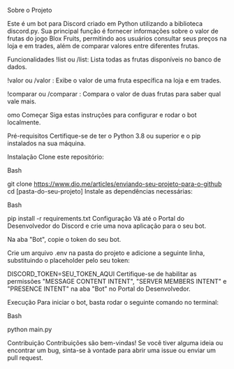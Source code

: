 
Sobre o Projeto

Este é um bot para Discord criado em Python utilizando a biblioteca discord.py. Sua principal função é fornecer informações sobre o valor de frutas do jogo Blox Fruits, permitindo aos usuários consultar seus preços na loja e em trades, além de comparar valores entre diferentes frutas.

Funcionalidades
!list ou /list: Lista todas as frutas disponíveis no banco de dados.

!valor <fruta> ou /valor <fruta>: Exibe o valor de uma fruta específica na loja e em trades.

!comparar <fruta1> <fruta2> ou /comparar <fruta1> <fruta2>: Compara o valor de duas frutas para saber qual vale mais.

omo Começar
Siga estas instruções para configurar e rodar o bot localmente.

Pré-requisitos
Certifique-se de ter o Python 3.8 ou superior e o pip instalados na sua máquina.

Instalação
Clone este repositório:

Bash

git clone https://www.dio.me/articles/enviando-seu-projeto-para-o-github
cd [pasta-do-seu-projeto]
Instale as dependências necessárias:

Bash

pip install -r requirements.txt
Configuração
Vá até o Portal do Desenvolvedor do Discord e crie uma nova aplicação para o seu bot.

Na aba "Bot", copie o token do seu bot.

Crie um arquivo .env na pasta do projeto e adicione a seguinte linha, substituindo o placeholder pelo seu token:

DISCORD_TOKEN=SEU_TOKEN_AQUI
Certifique-se de habilitar as permissões "MESSAGE CONTENT INTENT", "SERVER MEMBERS INTENT" e "PRESENCE INTENT" na aba "Bot" no Portal do Desenvolvedor.

Execução
Para iniciar o bot, basta rodar o seguinte comando no terminal:

Bash

python main.py

Contribuição
Contribuições são bem-vindas! Se você tiver alguma ideia ou encontrar um bug, sinta-se à vontade para abrir uma issue ou enviar um pull request.

